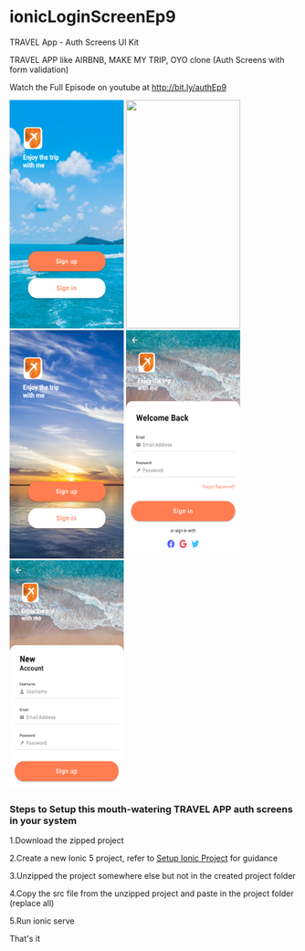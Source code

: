 # ionicLoginScreenEp9
TRAVEL App - Auth Screens UI Kit

TRAVEL APP like AIRBNB, MAKE MY TRIP, OYO clone (Auth Screens with form validation)

Watch the Full Episode on youtube at http://bit.ly/authEp9

<img src="https://github.com/Nykz/ionicLoginScreenEp9/blob/main/Screenshots/1.png" width="200" height="400" />
<img src="https://github.com/Nykz/ionicLoginScreenEp9/blob/main/Screenshots/2.png" width="200" height="400" />
<img src="https://github.com/Nykz/ionicLoginScreenEp9/blob/main/Screenshots/3.png" width="200" height="400" />
<img src="https://github.com/Nykz/ionicLoginScreenEp9/blob/main/Screenshots/4.png" width="200" height="400" />
<img src="https://github.com/Nykz/ionicLoginScreenEp9/blob/main/Screenshots/5.png" width="200" height="400" />

### Steps to Setup this mouth-watering TRAVEL APP auth screens in your system

1.Download the zipped project

2.Create a new Ionic 5 project, refer to <a href="https://www.youtube.com/watch?v=hmB2PYraBZk&t=6s&ab_channel=CodingTechnyks">Setup Ionic Project</a> for guidance

3.Unzipped the project somewhere else but not in the created project folder

4.Copy the src file from the unzipped project and paste in the project folder (replace all)

5.Run ionic serve

That's it
